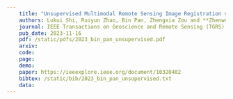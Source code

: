```yaml
---
    title: "Unsupervised Multimodal Remote Sensing Image Registration via Domain Adaptation"
    authors: Lukui Shi, Ruiyun Zhao, Bin Pan, Zhengxia Zou and **Zhenwei Shi**
    journal: IEEE Transactions on Geoscience and Remote Sensing (TGRS)
    pub_date: 2023-11-16
    pdf: /static/pdfs/2023_bin_pan_unsupervised.pdf
    arxiv: 
    code: 
    page: 
    demo: 
    paper: https://ieeexplore.ieee.org/document/10320402
    bibtex: /static/bib/2023_bin_pan_unsupervised.txt
    data:
---
```

    